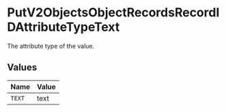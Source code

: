 # PutV2ObjectsObjectRecordsRecordIDAttributeTypeText

The attribute type of the value.


## Values

| Name   | Value  |
| ------ | ------ |
| `TEXT` | text   |